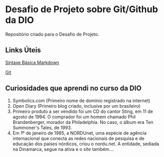 # Desafio de Projeto sobre Git/Github da DIO 
Repositório criado para o Desafio de Projeto.

## Links Úteis
[Sintaxe Básica Markdown](https://www.markdownguide.org/basic-syntax/)

[Git](https://git-scm.com/downloads)


## Curiosidades que aprendi no curso da DIO
<ol>
<li>Symbolics.com (Primeiro nome de domínio registrado na internet)</li>
<li>Open Diary (Primeiro blog criado, inclusive por um brasileiro)</li>
<li>Primeiro produto a ser vendido foi um CD do cantor Sting, em 11 de agosto de 1994. O comprador foi um homem chamado Phil Brandenberger, morador da Philadelphia. No caso, o álbum era Ten Summoner's Tales, de 1993.</li>
<li>Em 1º de janeiro de 1985, a NORDUnet, uma espécie de agência internacional que conecta as redes nacionais de pesquisa e de educação dos países nórdicos, criou o nordu.net. A entidade, sediada na Dinamarca, segue na ativa e o site também....</li> 
</ol>
